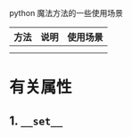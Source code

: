 python 魔法方法的一些使用场景

| 方法 | 说明 | 使用场景 |
| ---- | ---- | -------- |
|      |      |          |
|      |      |          |

# 有关属性

## 1. `__set__`
